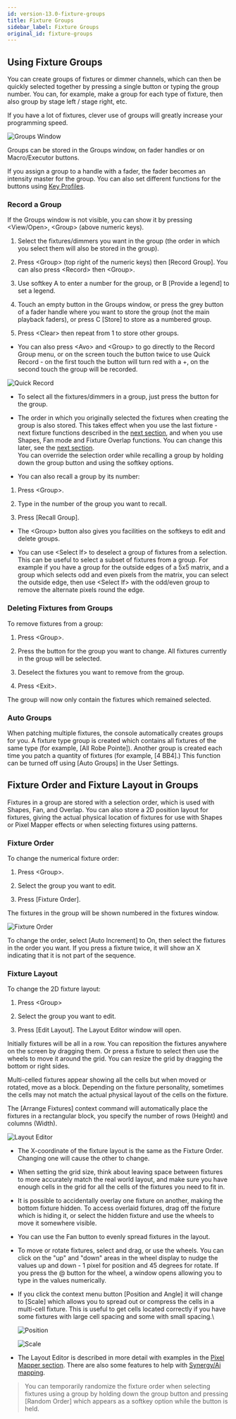 ```yaml
---
id: version-13.0-fixture-groups
title: Fixture Groups
sidebar_label: Fixture Groups
original_id: fixture-groups
---
```


Using Fixture Groups
--------------------

You can create groups of fixtures or dimmer channels, which can then be
quickly selected together by pressing a single button or typing the
group number. You can, for example, make a group for each type of
fixture, then also group by stage left / stage right, etc.

If you have a lot of fixtures, clever use of groups will greatly
increase your programming speed.

![Groups Window](/docs/images/image166.png)

Groups can be stored in the Groups window, on fader handles or on
Macro/Executor buttons.

If you assign a group to a handle with a fader, the fader becomes an
intensity master for the group. You can also set different functions for
the buttons using [Key Profiles](../system-settings/key-profiles.md).

### Record a Group

[](https://youtu.be/E8QxOKT5TCA?t=20)

If the Groups window is not visible, you can show it by pressing
\<View/Open\>, \<Group\> (above numeric keys).

1. Select the fixtures/dimmers you want in the group (the order in
which you select them will also be stored in the group).

2. Press \<Group\> (top right of the numeric keys) then \[Record
Group\]. You can also press \<Record\> then \<Group\>.

3. Use softkey A to enter a number for the group, or B \[Provide a
legend\] to set a legend.

4. Touch an empty button in the Groups window, or press the grey button
of a fader handle where you want to store the group (not the main
playback faders), or press C \[Store\] to store as a numbered group.

5. Press \<Clear\> then repeat from 1 to store other groups.

-   You can also press \<Avo\> and \<Group\> to go directly to the
    Record Group menu, or on the screen touch the button twice to use
    Quick Record - on the first touch the button will turn red with a
    +, on the second touch the group will be recorded.

![Quick Record](/docs/images/quick-record.png)

-   To select all the fixtures/dimmers in a group, just press the button
    for the group.

-   The order in which you originally selected the fixtures when
    creating the group is also stored. This takes effect when you use
    the last fixture - next fixture functions described in the [next section](../controlling-fixtures/fixture-groups.md#fixture-order-and-fixture-layout-in-groups), and when you use Shapes, Fan mode and Fixture Overlap
    functions. You can change this later, see the [next section](../controlling-fixtures/fixture-groups.md#fixture-order-and-fixture-layout-in-groups).\
    You can override the selection order while recalling a group by
    holding down the group button and using the softkey options.

-   You can also recall a group by its number:

1. Press \<Group\>.

2. Type in the number of the group you want to recall.

3. Press \[Recall Group\].

-   The \<Group\> button also gives you facilities on the softkeys to
    edit and delete groups.

-   You can use \<Select If\> to deselect a group of fixtures from a
    selection. This can be useful to select a subset of fixtures from a
    group. For example if you have a group for the outside edges of a
    5x5 matrix, and a group which selects odd and even pixels from the
    matrix, you can select the outside edge, then use \<Select If\> with
    the odd/even group to remove the alternate pixels round the edge.

### Deleting Fixtures from Groups

To remove fixtures from a group:

1. Press \<Group\>.

2. Press the button for the group you want to change. All fixtures
currently in the group will be selected.

3. Deselect the fixtures you want to remove from the group.

4. Press \<Exit\>.

The group will now only contain the fixtures which remained selected.

### Auto Groups

When patching multiple fixtures, the console automatically creates
groups for you. A fixture type group is created which contains all
fixtures of the same type (for example, \[All Robe Pointe\]). Another
group is created each time you patch a quantity of fixtures (for
example, \[4 BB4\].) This function can be turned off using \[Auto
Groups\] in the User Settings.

Fixture Order and Fixture Layout in Groups
------------------------------------------

Fixtures in a group are stored with a selection order, which is used
with Shapes, Fan, and Overlap. You can also store a 2D position layout
for fixtures, giving the actual physical location of fixtures for use
with Shapes or Pixel Mapper effects or when selecting fixtures using
patterns.

### Fixture Order

[](https://youtu.be/2TqYjvGoGXQ?t=20)

To change the numerical fixture order:

1. Press \<Group\>.

2. Select the group you want to edit.

3. Press \[Fixture Order\].

The fixtures in the group will be shown numbered in the fixtures window.

![Fixture Order](/docs/images/image167.png)

To change the order, select \[Auto Increment\] to On, then select the
fixtures in the order you want. If you press a fixture twice, it will
show an X indicating that it is not part of the sequence.

### Fixture Layout

[](https://youtu.be/9S5nQmVpPNs?t=20)

To change the 2D fixture layout:

1. Press \<Group\>

2. Select the group you want to edit.

3. Press \[Edit Layout\]. The Layout Editor window will open.

Initially fixtures will be all in a row. You can reposition the fixtures
anywhere on the screen by dragging them. Or press a fixture to select
then use the wheels to move it around the grid. You can resize the grid
by dragging the bottom or right sides.

Multi-celled fixtures appear showing all the cells but when moved or
rotated, move as a block. Depending on the fixture personality,
sometimes the cells may not match the actual physical layout of the
cells on the fixture.

The \[Arrange Fixtures\] context command will automatically place the
fixtures in a rectangular block, you specify the number of rows (Height)
and columns (Width).

![Layout Editor](/docs/images/image168.png)

-   The X-coordinate of the fixture layout is the same as the Fixture
    Order. Changing one will cause the other to change.

-   When setting the grid size, think about leaving space between
    fixtures to more accurately match the real world layout, and make
    sure you have enough cells in the grid for all the cells of the
    fixtures you need to fit in.

-   It is possible to accidentally overlay one fixture on another,
    making the bottom fixture hidden. To access overlaid fixtures, drag
    off the fixture which is hiding it, or select the hidden fixture and
    use the wheels to move it somewhere visible.

-   You can use the Fan button to evenly spread fixtures in the layout.

-   To move or rotate fixtures, select and drag, or use the wheels. You
    can click on the "up" and "down" areas in the wheel display to nudge
    the values up and down - 1 pixel for position and 45 degrees for
    rotate. If you press the @ button for the wheel, a window opens
    allowing you to type in the values numerically.

-   If you click the context menu button \[Position and Angle\] it will
    change to \[Scale\] which allows you to spread out or compress the
    cells in a multi-cell fixture. This is useful to get cells located
    correctly if you have some fixtures with large cell spacing and some
    with small spacing.\

    ![Position](/docs/images/image169.png)

    ![Scale](/docs/images/image170.png)

-   The Layout Editor is described in more detail with examples in the
    [Pixel Mapper section](../effects/pixel-mapper.md). There are also some features
    to help with [Synergy/Ai mapping](../synergy/operating-synergy.md#layout-editor-with-ai-server).

> You can temporarily randomize the fixture order when selecting fixtures using a group by holding down the group button and pressing \[Random Order\] which appears as a softkey option while the button is held.
